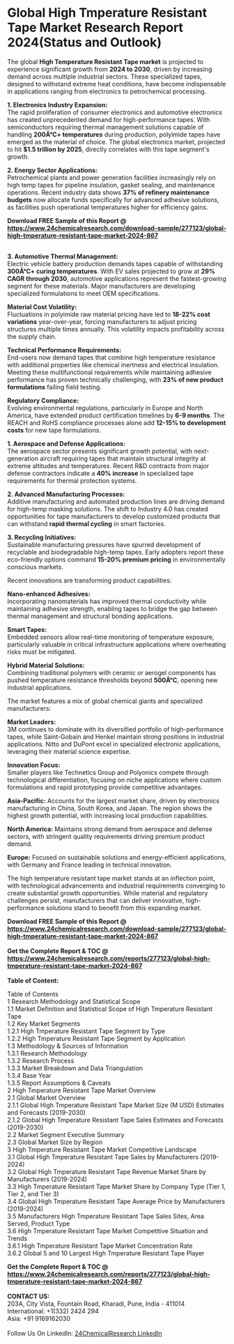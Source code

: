 <h1>Global High Tmperature Resistant Tape Market Research Report 2024(Status and Outlook)</h1><p>The global <strong>High Temperature Resistant Tape market</strong> is projected to experience significant growth from <strong>2024 to 2030</strong>, driven by increasing demand across multiple industrial sectors. These specialized tapes, designed to withstand extreme heat conditions, have become indispensable in applications ranging from electronics to petrochemical processing.</p><p><strong>1. Electronics Industry Expansion:</strong><br>
The rapid proliferation of consumer electronics and automotive electronics has created unprecedented demand for high-performance tapes. With semiconductors requiring thermal management solutions capable of handling <strong>200Â°C+ temperatures</strong> during production, polyimide tapes have emerged as the material of choice. The global electronics market, projected to hit <strong>$1.5 trillion by 2025</strong>, directly correlates with this tape segment's growth.</p><p><strong>2. Energy Sector Applications:</strong><br>
Petrochemical plants and power generation facilities increasingly rely on high temp tapes for pipeline insulation, gasket sealing, and maintenance operations. Recent industry data shows <strong>37% of refinery maintenance budgets</strong> now allocate funds specifically for advanced adhesive solutions, as facilities push operational temperatures higher for efficiency gains.</p><div><b>Download FREE Sample of this Report @ 
            <a href="https://www.24chemicalresearch.com/download-sample/277123/global-high-tmperature-resistant-tape-market-2024-867">
            https://www.24chemicalresearch.com/download-sample/277123/global-high-tmperature-resistant-tape-market-2024-867</a></b></div><br><p><strong>3. Automotive Thermal Management:</strong><br>
Electric vehicle battery production demands tapes capable of withstanding <strong>300Â°C+ curing temperatures</strong>. With EV sales projected to grow at <strong>29% CAGR through 2030</strong>, automotive applications represent the fastest-growing segment for these materials. Major manufacturers are developing specialized formulations to meet OEM specifications.</p><p><strong>Material Cost Volatility:</strong><br>
Fluctuations in polyimide raw material pricing have led to <strong>18-22% cost variations</strong> year-over-year, forcing manufacturers to adjust pricing structures multiple times annually. This volatility impacts profitability across the supply chain.</p><p><strong>Technical Performance Requirements:</strong><br>
End-users now demand tapes that combine high temperature resistance with additional properties like chemical inertness and electrical insulation. Meeting these multifunctional requirements while maintaining adhesive performance has proven technically challenging, with <strong>23% of new product formulations</strong> failing field testing.</p><p><strong>Regulatory Compliance:</strong><br>
Evolving environmental regulations, particularly in Europe and North America, have extended product certification timelines by <strong>6-9 months</strong>. The REACH and RoHS compliance processes alone add <strong>12-15% to development costs</strong> for new tape formulations.</p><p><strong>1. Aerospace and Defense Applications:</strong><br>
The aerospace sector presents significant growth potential, with next-generation aircraft requiring tapes that maintain structural integrity at extreme altitudes and temperatures. Recent R&amp;D contracts from major defense contractors indicate a <strong>40% increase</strong> in specialized tape requirements for thermal protection systems.</p><p><strong>2. Advanced Manufacturing Processes:</strong><br>
Additive manufacturing and automated production lines are driving demand for high-temp masking solutions. The shift to Industry 4.0 has created opportunities for tape manufacturers to develop customized products that can withstand <strong>rapid thermal cycling</strong> in smart factories.</p><p><strong>3. Recycling Initiatives:</strong><br>
Sustainable manufacturing pressures have spurred development of recyclable and biodegradable high-temp tapes. Early adopters report these eco-friendly options command <strong>15-20% premium pricing</strong> in environmentally conscious markets.</p><p>Recent innovations are transforming product capabilities:</p><p><strong>Nano-enhanced Adhesives:</strong><br>
Incorporating nanomaterials has improved thermal conductivity while maintaining adhesive strength, enabling tapes to bridge the gap between thermal management and structural bonding applications.</p><p><strong>Smart Tapes:</strong><br>
Embedded sensors allow real-time monitoring of temperature exposure, particularly valuable in critical infrastructure applications where overheating risks must be mitigated.</p><p><strong>Hybrid Material Solutions:</strong><br>
Combining traditional polymers with ceramic or aerogel components has pushed temperature resistance thresholds beyond <strong>500Â°C</strong>, opening new industrial applications.</p><p>The market features a mix of global chemical giants and specialized manufacturers:</p><p><strong>Market Leaders:</strong><br>
3M continues to dominate with its diversified portfolio of high-performance tapes, while Saint-Gobain and Henkel maintain strong positions in industrial applications. Nitto and DuPont excel in specialized electronic applications, leveraging their material science expertise.</p><p><strong>Innovation Focus:</strong><br>
Smaller players like Technetics Group and Polyonics compete through technological differentiation, focusing on niche applications where custom formulations and rapid prototyping provide competitive advantages.</p><p><strong>Asia-Pacific:</strong> Accounts for the largest market share, driven by electronics manufacturing in China, South Korea, and Japan. The region shows the highest growth potential, with increasing local production capabilities.</p><p><strong>North America:</strong> Maintains strong demand from aerospace and defense sectors, with stringent quality requirements driving premium product demand.</p><p><strong>Europe:</strong> Focused on sustainable solutions and energy-efficient applications, with Germany and France leading in technical innovation.</p><p>The high temperature resistant tape market stands at an inflection point, with technological advancements and industrial requirements converging to create substantial growth opportunities. While material and regulatory challenges persist, manufacturers that can deliver innovative, high-performance solutions stand to benefit from this expanding market.</p><div><b>Download FREE Sample of this Report @ 
            <a href="https://www.24chemicalresearch.com/download-sample/277123/global-high-tmperature-resistant-tape-market-2024-867">
            https://www.24chemicalresearch.com/download-sample/277123/global-high-tmperature-resistant-tape-market-2024-867</a></b></div><br><div><b>Get the Complete Report & TOC @ 
            <a href="https://www.24chemicalresearch.com/reports/277123/global-high-tmperature-resistant-tape-market-2024-867">
            https://www.24chemicalresearch.com/reports/277123/global-high-tmperature-resistant-tape-market-2024-867</a></b></div><br>
            <b>Table of Content:</b><p>Table of Contents<br />
1 Research Methodology and Statistical Scope<br />
1.1 Market Definition and Statistical Scope of High Tmperature Resistant Tape<br />
1.2 Key Market Segments<br />
1.2.1 High Tmperature Resistant Tape Segment by Type<br />
1.2.2 High Tmperature Resistant Tape Segment by Application<br />
1.3 Methodology & Sources of Information<br />
1.3.1 Research Methodology<br />
1.3.2 Research Process<br />
1.3.3 Market Breakdown and Data Triangulation<br />
1.3.4 Base Year<br />
1.3.5 Report Assumptions & Caveats<br />
2 High Tmperature Resistant Tape Market Overview<br />
2.1 Global Market Overview<br />
2.1.1 Global High Tmperature Resistant Tape Market Size (M USD) Estimates and Forecasts (2019-2030)<br />
2.1.2 Global High Tmperature Resistant Tape Sales Estimates and Forecasts (2019-2030)<br />
2.2 Market Segment Executive Summary<br />
2.3 Global Market Size by Region<br />
3 High Tmperature Resistant Tape Market Competitive Landscape<br />
3.1 Global High Tmperature Resistant Tape Sales by Manufacturers (2019-2024)<br />
3.2 Global High Tmperature Resistant Tape Revenue Market Share by Manufacturers (2019-2024)<br />
3.3 High Tmperature Resistant Tape Market Share by Company Type (Tier 1, Tier 2, and Tier 3)<br />
3.4 Global High Tmperature Resistant Tape Average Price by Manufacturers (2019-2024)<br />
3.5 Manufacturers High Tmperature Resistant Tape Sales Sites, Area Served, Product Type<br />
3.6 High Tmperature Resistant Tape Market Competitive Situation and Trends<br />
3.6.1 High Tmperature Resistant Tape Market Concentration Rate<br />
3.6.2 Global 5 and 10 Largest High Tmperature Resistant Tape Player</p><div><b>Get the Complete Report & TOC @ 
            <a href="https://www.24chemicalresearch.com/reports/277123/global-high-tmperature-resistant-tape-market-2024-867">
            https://www.24chemicalresearch.com/reports/277123/global-high-tmperature-resistant-tape-market-2024-867</a></b></div><br><b>CONTACT US:</b><br>
            203A, City Vista, Fountain Road, Kharadi, Pune, India - 411014<br>
            International: +1(332) 2424 294<br>
            Asia: +91 9169162030 <br><br>
            Follow Us On LinkedIn: <a href="https://www.linkedin.com/company/24chemicalresearch/">24ChemicalResearch LinkedIn</a>